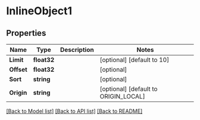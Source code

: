 # InlineObject1

## Properties

Name | Type | Description | Notes
------------ | ------------- | ------------- | -------------
**Limit** | **float32** |  | [optional] [default to 10]
**Offset** | **float32** |  | [optional] 
**Sort** | **string** |  | [optional] 
**Origin** | **string** |  | [optional] [default to ORIGIN_LOCAL]

[[Back to Model list]](../README.md#documentation-for-models) [[Back to API list]](../README.md#documentation-for-api-endpoints) [[Back to README]](../README.md)


